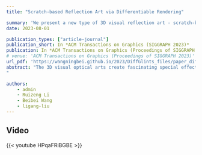 ```yaml
---
title: "Scratch-based Reflection Art via Differentiable Rendering"

summary: 'We present a new type of 3D visual reflection art - scratch-based reflection art. We derived algorithms that performs differentiable rendering on microstructures and built machine to manufacture real objects.'
date: 2023-08-01

publication_types: ["article-journal"]
publication_short: In *ACM Transactions on Graphics (SIGGRAPH 2023)*
publication: In *ACM Transactions on Graphics (Proceedings of SIGGRAPH 2023)*
# venue: 'ACM Transactions on Graphics (Proceedings of SIGGRAPH 2023)'
url_pdf: 'https://wangningbei.github.io/2023/DiffGlints_files/paper_diffGlints_compressed.pdf'
abstract: "The 3D visual optical arts create fascinating special effects by carefully designing interactions between objects and light sources. One of the essential types is 3D reflection art, which aims to create reflectors that can display different images when viewed from different directions. Existing works produce impressive visual effects. Unfortunately, previous works discretize the reflector surface with regular grids/facets, leading to a large parameter space and a high optimization time cost. In this paper, we introduce a new type of 3D reflection art - scratch-based reflection art, which allows for a more compact parameter space, easier fabrication, and computationally efficient optimization. To design a 3D reflection art with scratches, we formulate it as a multi-view optimization problem and introduce differentiable rendering to enable efficient gradient-based optimizers. For that, we propose an analytical scratch rendering approach, together with a high-performance rendering pipeline, allowing efficient differentiable rendering. As a consequence, we could display multiple images on a single metallic board with only several minutes for optimization. We demonstrate our work by showing virtual objects and manufacturing our designed reflectors with a carving machine.
"

authors:
    - admin
    - Ruizeng Li
    - Beibei Wang
    - ligang-liu
---
```



## Video

{{< youtube HPqaFRiBGBE >}}